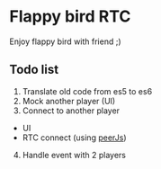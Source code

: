 # Flappy bird RTC

Enjoy flappy bird with friend ;)

## Todo list
1. Translate old code from es5 to es6
2. Mock another player (UI)
3. Connect to another player
* UI
* RTC connect (using [peerJs](http://peerjs.com/))
4. Handle event with 2 players
